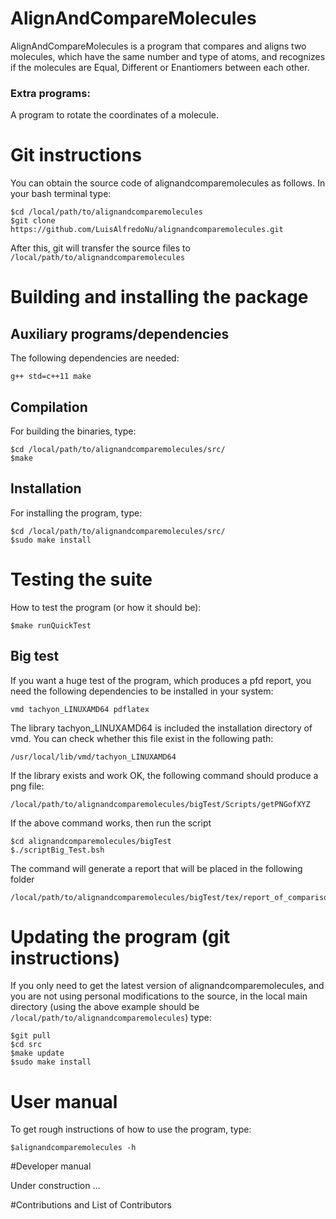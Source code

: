 # AlignAndCompareMolecules

AlignAndCompareMolecules is a program that compares and aligns two molecules, which have the same number and type of atoms, and recognizes if the molecules are Equal, Different or Enantiomers between each other.

### Extra programs:
A program to rotate the coordinates of a molecule.

# Git instructions

You can obtain the source code of alignandcomparemolecules as follows.
In your bash terminal type:

~~~~~~~~~~
$cd /local/path/to/alignandcomparemolecules
$git clone https://github.com/LuisAlfredoNu/alignandcomparemolecules.git
~~~~~~~~~~

After this, git will transfer the source files to ```/local/path/to/alignandcomparemolecules```

# Building and installing the package

## Auxiliary programs/dependencies
The following dependencies are needed:

~~~~~~~~~~
g++ std=c++11 make
~~~~~~~~~~


## Compilation

For building the binaries, type:

~~~~~~~~~~
$cd /local/path/to/alignandcomparemolecules/src/
$make
~~~~~~~~~~

## Installation
For installing the program, type:

~~~~~~~~~~
$cd /local/path/to/alignandcomparemolecules/src/
$sudo make install
~~~~~~~~~~

# Testing the suite

How to test the program (or how it should be):

~~~~~~~~~~
$make runQuickTest
~~~~~~~~~~

## Big test
If you want a huge test of the program, which produces a pfd report, you need the following dependencies to be installed in your system:

~~~~~~~~~~
vmd tachyon_LINUXAMD64 pdflatex
~~~~~~~~~~

The library tachyon_LINUXAMD64 is included the installation directory of vmd. You can check whether this file exist in the following path: 

~~~~~~~~~~
/usr/local/lib/vmd/tachyon_LINUXAMD64
~~~~~~~~~~

If the library exists and work OK, the following command should produce a png file:

~~~~~~~~~~
/local/path/to/alignandcomparemolecules/bigTest/Scripts/getPNGofXYZ
~~~~~~~~~~

If the above command works, then run the script 

~~~~~~~~~~
$cd alignandcomparemolecules/bigTest
$./scriptBig_Test.bsh
~~~~~~~~~~

The command will generate a report that will be placed in the following folder 

~~~~~~~~~~
/local/path/to/alignandcomparemolecules/bigTest/tex/report_of_comparisons.pdf
~~~~~~~~~~

# Updating the program (git instructions)

If you only need to get the latest version of alignandcomparemolecules, and you are not using personal modifications to the source, in the local main directory (using the above example should be ```/local/path/to/alignandcomparemolecules```) type:

~~~~~~~~~~
$git pull
$cd src
$make update
$sudo make install
~~~~~~~~~~


# User manual
To get rough instructions of how to use the program, type:

~~~~~~~~~~
$alignandcomparemolecules -h
~~~~~~~~~~

#Developer manual

Under construction ...

#Contributions and List of Contributors






